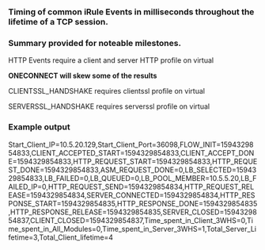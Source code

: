 ### Timing of common iRule Events in milliseconds throughout the lifetime of a TCP session. 

### Summary provided for noteable milestones. 
 
 HTTP Events require a client and server HTTP profile on virtual
 
 **ONECONNECT will skew some of the results**
 
 CLIENTSSL_HANDSHAKE requires clientssl profile on virtual
 
 SERVERSSL_HANDSHAKE requires serverssl profile on virtual 
 
### Example output

Start_Client_IP=10.5.20.129,Start_Client_Port=36098,FLOW_INIT=1594329854833,CLIENT_ACCEPTED_START=1594329854833,CLIENT_ACCEPT_DONE=1594329854833,HTTP_REQUEST_START=1594329854833,HTTP_REQUEST_DONE=1594329854833,ASM_REQUEST_DONE=0,LB_SELECTED=1594329854833,LB_FAILED=0,LB_QUEUED=0,LB_POOL_MEMBER=10.5.5.20,LB_FAILED_IP=0,HTTP_REQUEST_SEND=1594329854834,HTTP_REQUEST_RELEASE=1594329854834,SERVER_CONNECTED=1594329854834,HTTP_RESPONSE_START=1594329854835,HTTP_RESPONSE_DONE=1594329854835,HTTP_RESPONSE_RELEASE=1594329854835,SERVER_CLOSED=1594329854837,CLIENT_CLOSED=1594329854837,Time_spent_in_Client_3WHS=0,Time_spent_in_All_Modules=0,Time_spent_in_Server_3WHS=1,Total_Server_Lifetime=3,Total_Client_lifetime=4

